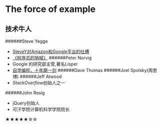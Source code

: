 The force of example
======
技术牛人
-------
######Steve Yegge
* [SteveY对Amazon和Google平台的吐槽](http://coolshell.cn/articles/5701.html)
* [《程序员的呐喊》](http://book.douban.com/subject/25884108/)
######Peter Norvig
* Google 的研究部主管,著名Lisper
* [自学编程，十年磨一剑](http://blog.jobbole.com/22905/)
######Dave Thomas
######Joel Spolsky(周思博)
######Jeff Atwood
* *StackOverflow*创始人之一

######John Resig
* jQuery创始人
* 可汗学院计算机科学学院院长

★★★★★☆☆
